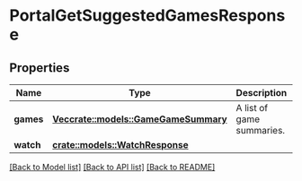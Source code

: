 # PortalGetSuggestedGamesResponse

## Properties

Name | Type | Description | Notes
------------ | ------------- | ------------- | -------------
**games** | [**Vec<crate::models::GameGameSummary>**](GameGameSummary.md) | A list of game summaries. | 
**watch** | [**crate::models::WatchResponse**](WatchResponse.md) |  | 

[[Back to Model list]](../README.md#documentation-for-models) [[Back to API list]](../README.md#documentation-for-api-endpoints) [[Back to README]](../README.md)


